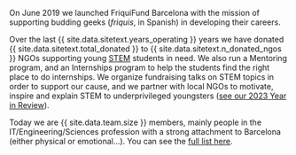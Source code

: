 On June 2019 we launched FriquiFund Barcelona with the mission of supporting budding geeks (*friquis*, in Spanish) in developing their careers.

Over the last {{ site.data.sitetext.years_operating }} years we have donated {{ site.data.sitetext.total_donated }} to {{ site.data.sitetext.n_donated_ngos }} NGOs supporting young <a href="https://en.wikipedia.org/wiki/Science,_technology,_engineering,_and_mathematics" target="_blank">STEM</a> students in need. We also run a Mentoring program, and an Internships program to help the students find the right place to do internships. We organize fundraising talks on STEM topics in order to support our cause, and we partner with local NGOs to motivate, inspire and explain STEM to underprivileged youngsters (<a href='https://friquifund.postedstuff.com/V2-7AVq-ZBSLy-Zyart-f2yT/' target="blank">see our 2023 Year in Review</a>).

Today we are {{ site.data.team.size }} members, mainly people in the IT/Engineering/Sciences profession with a strong attachment to Barcelona (either physical or emotional...). You can see the [full list here](/members).

